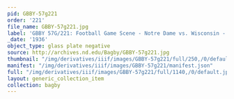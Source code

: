 ```yaml
---
pid: GBBY-57g221
order: '221'
file_name: GBBY-57g221.jpg
label: 'GBBY 57G/221: Football Game Scene - Notre Dame vs. Wisconsin - 1936'
_date: '1936'
object_type: glass plate negative
source: http://archives.nd.edu/Bagby/GBBY-57g221.jpg
thumbnail: "/img/derivatives/iiif/images/GBBY-57g221/full/250,/0/default.jpg"
manifest: "/img/derivatives/iiif/images/GBBY-57g221/manifest.json"
full: "/img/derivatives/iiif/images/GBBY-57g221/full/1140,/0/default.jpg"
layout: generic_collection_item
collection: bagby
---
```

